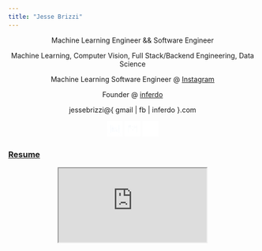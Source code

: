 ```yaml
---
title: "Jesse Brizzi"
---
```


<section id="text">
    <center>
        <p> Machine Learning Engineer && Software Engineer</p>
        <p>Machine Learning, Computer Vision, Full Stack/Backend Engineering, Data Science</p>
        <p>Machine Learning Software Engineer @ <a href="https://about.instagram.com/about-us" target="_blank">Instagram</a></p>
        <p>Founder @ <a href="https://inferdo.com/" target="_blank">inferdo</a></p>
        <p>jessebrizzi@{ gmail | fb | inferdo }.com</p>
    </center>
    <div>
        <center>
            <a href="https://www.linkedin.com/pub/jesse-brizzi/80/50a/779" target="_blank" ><img src="/images/linkedin-icon.png" alt="linkedin link"></a>
            <a href="https://instagram.com/j3553b" target="_blank" ><img src="/images/instagram-icon.png" alt="instagram link"></a>
            <a href="https://www.github.com/jessebrizzi" target="_blank" ><img src="/images/github-icon.png" alt="github link"></a>
        </center>
    </div>
    <div>
        <h3><a href="/pdf/JesseBrizziResume.pdf">Resume</a></h3>
        <center>
             <iframe src="https://drive.google.com/file/d/{{ site.google-drive-resume-file-id }}/preview" id="resume"></iframe>
        </center>
    </div>
</section>
